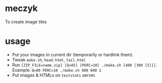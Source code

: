 # meczyk
To create image tiles

# usage
- Put your images in current dir (temporarily or hardlink them).
- Tweak `make.sh`, `head.html`, `tail.html`
- Run `[ZIP_FILE=name.zip] [Q=85] [PERC=10] ./make.sh [400 [300 [5]]]`. Example: `Q=80 PERC=10 ./make.sh 800 600 2`
- Put images & HTMLs on `teststats` server.

